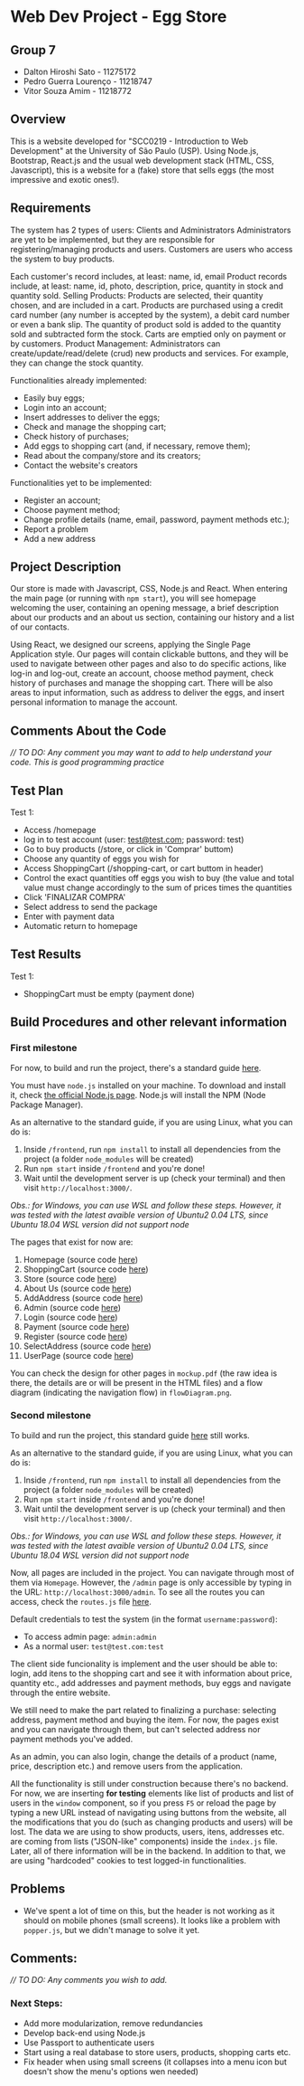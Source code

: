 # Web Dev Project - Egg Store

## Group 7
- Dalton Hiroshi Sato - 11275172
- Pedro Guerra Lourenço - 11218747
- Vitor Souza Amim - 11218772


## Overview 

This is a website developed for "SCC0219 - Introduction to Web Development" at the University of São Paulo (USP). Using Node.js, Bootstrap, React.js and the usual web development stack (HTML, CSS, Javascript), this is a website for a (fake) store that sells eggs (the most impressive and exotic ones!).

## Requirements
The system has 2 types of users: Clients and Administrators
Administrators are yet to be implemented, but they are responsible for registering/managing products and users.
Customers are users who access the system to buy products.

Each customer's record includes, at least: name, id, email
Product records include, at least: name, id, photo, description, price, quantity in stock and quantity sold.
Selling Products: Products are selected, their quantity chosen, and are included in a cart. Products are purchased using a credit card number (any number is accepted by the system), a debit card number or even a bank slip. The quantity of product sold is added to the quantity sold and subtracted form the stock. Carts are emptied only on payment or by customers.
Product Management: Administrators can create/update/read/delete (crud) new products and services. For example, they can change the stock quantity.

Functionalities already implemented:
- Easily buy eggs;
- Login into an account;
- Insert addresses to deliver the eggs;
- Check and manage the shopping cart;
- Check history of purchases;
- Add eggs to shopping cart (and, if necessary, remove them);
- Read about the company/store and its creators;
- Contact the website's creators

Functionalities yet to be implemented:
- Register an account;
- Choose payment method;
- Change profile details (name, email, password, payment methods etc.);
- Report a problem
- Add a new address


## Project Description
Our store is made with Javascript, CSS, Node.js and React. When entering the main page (or running with `npm start`), you will see homepage welcoming the user, containing an opening message, a brief description about our products and an about us section, containing our history and a list of our contacts.

Using React, we designed our screens, applying the Single Page Application style. Our pages will contain clickable buttons, and they will be used to navigate between other pages and also to do specific actions, like log-in and log-out, create an account, choose method payment, check history of purchases and manage the shopping cart. There will be also areas to input information, such as address to deliver the eggs, and insert personal information to manage the account.

## Comments About the Code
_// TO DO: Any comment you may want to add to help understand your code. This is good programming practice_

## Test Plan
Test 1:
- Access /homepage
- log in to test account (user: test@test.com; password: test)
- Go to buy products (/store, or click in 'Comprar' buttom)
- Choose any quantity of eggs you wish for
- Access ShoppingCart (/shopping-cart, or cart buttom in header)
- Control the exact quantities off eggs you wish to buy (the value and total value must change accordingly to the sum of prices times the quantities
- Click 'FINALIZAR COMPRA'
- Select address to send the package
- Enter with payment data
- Automatic return to homepage


## Test Results
Test 1:
- ShoppingCart must be empty (payment done)

## Build Procedures and other relevant information

### First milestone
For now, to build and run the project, there's a standard guide [here](https://github.com/daltonsato/SCC0219-Introdu-o-ao-Desenvolvimento-Web/blob/master/frontend/README.md).

You must have `node.js` installed on your machine. To download and install it, check [the official Node.js page](https://nodejs.org/en/). Node.js will install the NPM (Node Package Manager).

As an alternative to the standard guide, if you are using Linux, what you can do is:
1. Inside `/frontend`, run `npm install` to install all dependencies from the project (a folder `node_modules` will be created)
2. Run `npm start` inside `/frontend` and you're done!
3. Wait until the development server is up (check your terminal) and then visit `http://localhost:3000/`.

_Obs.: for Windows, you can use WSL and follow these steps. However, it was tested with the latest avaible version of Ubuntu2 0.04 LTS, since Ubuntu 18.04 WSL version did not support node_

The pages that exist for now are: 
1. Homepage (source code [here](https://github.com/daltonsato/SCC0219-Introdu-o-ao-Desenvolvimento-Web/tree/master/frontend/src/pages/Homepage))
2. ShoppingCart (source code [here](https://github.com/daltonsato/SCC0219-Introdu-o-ao-Desenvolvimento-Web/tree/master/frontend/src/pages/ShoppingCart))
3. Store (source code [here](https://github.com/daltonsato/SCC0219-Introdu-o-ao-Desenvolvimento-Web/tree/master/frontend/src/pages/Store))
4. About Us (source code [here](https://github.com/daltonsato/SCC0219-Introdu-o-ao-Desenvolvimento-Web/tree/master/frontend/src/pages/AboutUs))
5. AddAddress (source code [here](https://github.com/daltonsato/SCC0219-Introdu-o-ao-Desenvolvimento-Web/tree/master/frontend/src/pages/AddAddress))
6. Admin (source code [here](https://github.com/daltonsato/SCC0219-Introdu-o-ao-Desenvolvimento-Web/tree/master/frontend/src/pages/Admin))
7. Login (source code [here](https://github.com/daltonsato/SCC0219-Introdu-o-ao-Desenvolvimento-Web/tree/master/frontend/src/pages/Login))
8. Payment (source code [here](https://github.com/daltonsato/SCC0219-Introdu-o-ao-Desenvolvimento-Web/tree/master/frontend/src/pages/Payment))
9. Register (source code [here](https://github.com/daltonsato/SCC0219-Introdu-o-ao-Desenvolvimento-Web/tree/master/frontend/src/pages/Register))
10. SelectAddress (source code [here](https://github.com/daltonsato/SCC0219-Introdu-o-ao-Desenvolvimento-Web/tree/master/frontend/src/pages/SelectAddress))
11. UserPage (source code [here](https://github.com/daltonsato/SCC0219-Introdu-o-ao-Desenvolvimento-Web/tree/master/frontend/src/pages/Userpage))

You can check the design for other pages in `mockup.pdf` (the raw idea is there, the details are or will be present in the HTML files) and a flow diagram (indicating the navigation flow) in `flowDiagram.png`.

### Second milestone

To build and run the project, this standard guide [here](https://github.com/daltonsato/SCC0219-Introdu-o-ao-Desenvolvimento-Web/blob/master/frontend/README.md) still works.

As an alternative to the standard guide, if you are using Linux, what you can do is:
1. Inside `/frontend`, run `npm install` to install all dependencies from the project (a folder `node_modules` will be created)
2. Run `npm start` inside `/frontend` and you're done!
3. Wait until the development server is up (check your terminal) and then visit `http://localhost:3000/`.

_Obs.: for Windows, you can use WSL and follow these steps. However, it was tested with the latest avaible version of Ubuntu2 0.04 LTS, since Ubuntu 18.04 WSL version did not support node_

Now, all pages are included in the project. You can navigate through most of them via `Homepage`. However, the `/admin` page is only accessible by typing in the URL: `http://localhost:3000/admin`. To see all the routes you can access, check the `routes.js` file [here](https://github.com/daltonsato/SCC0219-Introdu-o-ao-Desenvolvimento-Web/tree/master/frontend/src/routes.js).

Default credentials to test the system (in the format `username:password`):
- To access admin page: `admin:admin`
- As a normal user: `test@test.com:test`

The client side funcionality is implement and the user should be able to: login, add itens to the shopping cart and see it with information about price, quantity etc., add addresses and payment methods, buy eggs and navigate through the entire website.

We still need to make the part related to finalizing a purchase: selecting address, payment method and buying the item. For now, the pages exist and you can navigate through them, but can't selected address nor payment methods you've added.

As an admin, you can also login, change the details of a product (name, price, description etc.) and remove users from the application.

All the functionality is still under construction because there's no backend. For now, we are inserting **for testing** elements like list of products and list of users in the `window` component, so if you press `F5` or reload the page by typing a new URL instead of navigating using buttons from the website, all the modifications that you do (such as changing products and users) will be lost. The data we are using to show products, users, itens, addresses etc. are coming from lists ("JSON-like" components) inside the `index.js` file. Later, all of there information will be in the backend. In addition to that, we are using "hardcoded" cookies to test logged-in functionalities.

## Problems
- We've spent a lot of time on this, but the header is not working as it should on mobile phones (small screens). It looks like a problem with `popper.js`, but we didn't manage to solve it yet.

## Comments: 
_// TO DO: Any comments you wish to add._
### Next Steps:
- Add more modularization, remove redundancies
- Develop back-end using Node.js
- Use Passport to authenticate users
- Start using a real database to store users, products, shopping carts etc.
- Fix header when using small screens (it collapses into a menu icon but doesn't show the menu's options wen needed)

